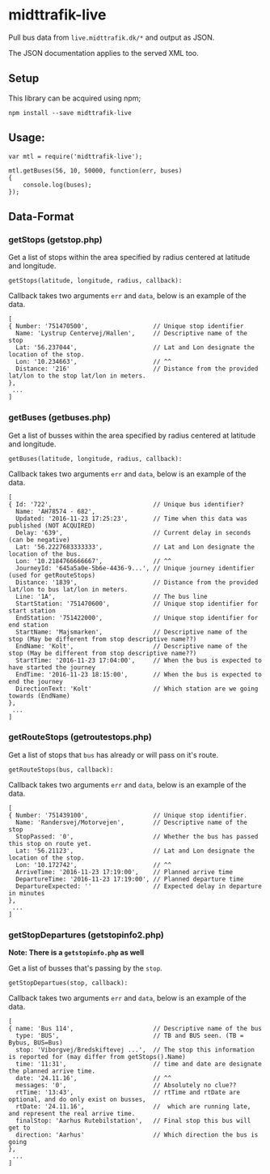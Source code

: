 # midttrafik-live
Pull bus data from `live.midttrafik.dk/*` and output as JSON.

The JSON documentation applies to the served XML too.

## Setup
This library can be acquired using npm;
```
npm install --save midttrafik-live
```

## Usage:
```
var mtl = require('midttrafik-live');

mtl.getBuses(56, 10, 50000, function(err, buses)
{
    console.log(buses);
});
```

## Data-Format
### getStops (getstop.php)
Get a list of stops within the area specified by radius centered at latitude and longitude. 
```
getStops(latitude, longitude, radius, callback):
```
Callback takes two arguments `err` and `data`,  below is an example of the data. 
```
[
{ Number: '751470500',                  // Unique stop identifier
  Name: 'Lystrup Centervej/Hallen',     // Descriptive name of the stop
  Lat: '56.237044',                     // Lat and Lon designate the location of the stop.
  Lon: '10.234663',                     // ^^
  Distance: '216'                       // Distance from the provided lat/lon to the stop lat/lon in meters.
}, 
 ... 
]
```
### getBuses (getbuses.php)
Get a list of busses within the area specified by radius centered at latitude and longitude. 
```
getBuses(latitude, longitude, radius, callback):
```
Callback takes two arguments `err` and `data`,  below is an example of the data. 
```
[
{ Id: '722',                            // Unique bus identifier?
  Name: 'AH78574 - 682',
  Updated: '2016-11-23 17:25:23',       // Time when this data was published (NOT ACQUIRED)
  Delay: '639',                         // Current delay in seconds (can be negative)
  Lat: '56.2227683333333',              // Lat and Lon designate the location of the bus.
  Lon: '10.2184766666667',              // ^^
  JourneyId: '645a5a0e-5b6e-4436-9...', // Unique journey identifier (used for getRouteStops)
  Distance: '1839',                     // Distance from the provided lat/lon to bus lat/lon in meters.
  Line: '1A',                           // The bus line
  StartStation: '751470600',            // Unique stop identifier for start station
  EndStation: '751422000',              // Unique stop identifier for end station
  StartName: 'Majsmarken',              // Descriptive name of the stop (May be different from stop descriptive name??)
  EndName: 'Kolt',                      // Descriptive name of the stop (May be different from stop descriptive name??)
  StartTime: '2016-11-23 17:04:00',     // When the bus is expected to have started the journey
  EndTime: '2016-11-23 18:15:00',       // When the bus is expected to end the journey
  DirectionText: 'Kolt'                 // Which station are we going towards (EndName)
}, 
 ... 
] 
```
### getRouteStops (getroutestops.php)
Get a list of stops that `bus` has already or will pass on it's route. 
```
getRouteStops(bus, callback):
```
Callback takes two arguments `err` and `data`,  below is an example of the data. 
```
[
{ Number: '751439100',                  // Unique stop identifier.
  Name: 'Randersvej/Motorvejen',        // Descriptive name of the stop
  StopPassed: '0',                      // Whether the bus has passed this stop on route yet.
  Lat: '56.21123',                      // Lat and Lon designate the location of the stop.
  Lon: '10.172742',                     // ^^
  ArriveTime: '2016-11-23 17:19:00',    // Planned arrive time
  DepartureTime: '2016-11-23 17:19:00', // Planned departure time
  DepartureExpected: ''                 // Expected delay in departure in minutes
}, 
 ... 
] 
```
### getStopDepartures (getstopinfo2.php)
**Note: There is a `getstopinfo.php` as well**

Get a list of busses that's passing by the `stop`.
```
getStopDepartues(stop, callback):
```
Callback takes two arguments `err` and `data`,  below is an example of the data. 
```
[
{ name: 'Bus 114',                      // Descriptive name of the bus
  type: 'BUS',                          // TB and BUS seen. (TB = Bybus, BUS=Bus)
  stop: 'Viborgvej/Bredskiftevej ...',  // The stop this information is reported for (may differ from getStops().Name)
  time: '11:31',                        // time and date are designate the planned arrive time.
  date: '24.11.16',                     // ^^
  messages: '0',                        // Absolutely no clue??
  rtTime: '13:43',                      // rtTime and rtDate are optional, and do only exist on busses,
  rtDate: '24.11.16',                   //  which are running late, and represent the real arrive time.
  finalStop: 'Aarhus Rutebilstation',   // Final stop this bus will get to
  direction: 'Aarhus'                   // Which direction the bus is going
},
 ...
]
```
